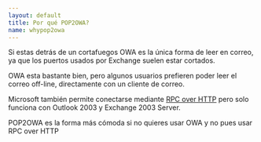 ```yaml
---
layout: default
title: Por qué POP2OWA?
name: whypop2owa
---
```


Si estas detrás de un cortafuegos OWA es la única forma de leer en correo, ya que los puertos usados por Exchange suelen estar cortados.

OWA esta bastante bien, pero algunos usuarios prefieren poder leer el correo off-line, directamente con un cliente de correo.

Microsoft también permite conectarse mediante [RPC over HTTP](http://office.microsoft.com/en-us/assistance/HA011402731033.aspx) pero solo funciona con Outlook 2003 y Exchange 2003 Server.

POP2OWA es la forma más cómoda si no quieres usar OWA y no pues usar RPC over HTTP
